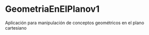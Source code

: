# GeometriaEnElPlanov1
Aplicación para manipulación de conceptos geométricos en el plano cartesiano
